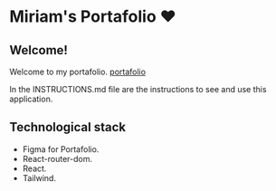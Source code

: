 # Miriam's Portafolio ♥︎

## Welcome!
Welcome to my portafolio.
[portafolio](https://raw.githubusercontent.com/MiriamNM/portafolio-miriam-nava/5360fb31f32a42de0d4deb59ac382eaec9785689/src/assets/portafolio.png)

In the INSTRUCTIONS.md file are the instructions to see and use this application.

## Technological stack
- Figma for Portafolio.
- React-router-dom.
- React.
- Tailwind.

